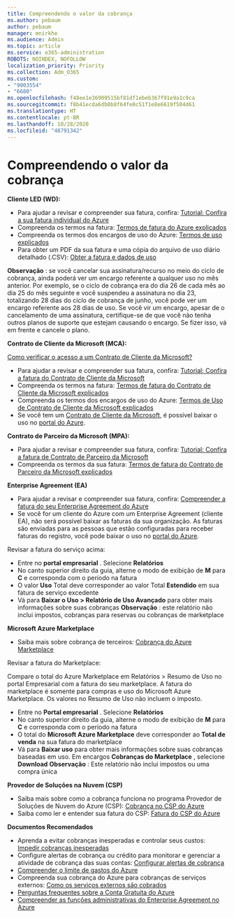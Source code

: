 ```yaml
---
title: Compreendendo o valor da cobrança
ms.author: pebaum
author: pebaum
manager: mnirkhe
ms.audience: Admin
ms.topic: article
ms.service: o365-administration
ROBOTS: NOINDEX, NOFOLLOW
localization_priority: Priority
ms.collection: Adm_O365
ms.custom:
- "9003554"
- "6680"
ms.openlocfilehash: f48ee1e36909515bf81df1ebeb367f91e9a1c9ca
ms.sourcegitcommit: f8b41ecda6db0b8f64fe0c51f1e8e6619f504d61
ms.translationtype: HT
ms.contentlocale: pt-BR
ms.lasthandoff: 10/28/2020
ms.locfileid: "48791342"
---
```

# <a name="understand-billing-amount"></a>Compreendendo o valor da cobrança

**Cliente LED (WD):**

- Para ajudar a revisar e compreender sua fatura, confira: [Tutorial: Confira a sua fatura individual do Azure](https://docs.microsoft.com/azure/cost-management-billing/understand/review-individual-bill?WT.mc_id=Portal-Microsoft_Azure_Support)
- Compreenda os termos na fatura: [Termos de fatura do Azure explicados](https://docs.microsoft.com/azure/cost-management-billing/understand/understand-invoice?WT.mc_id=Portal-Microsoft_Azure_Support)
- Compreenda os termos dos encargos de uso do Azure: [Termos de uso explicados](https://docs.microsoft.com/azure/cost-management-billing/understand/understand-usage?WT.mc_id=Portal-Microsoft_Azure_Support)
- Para obter um PDF da sua fatura e uma cópia do arquivo de uso diário detalhado (.CSV): [Obter a fatura e dados de uso](https://docs.microsoft.com/azure/billing/billing-download-azure-invoice-daily-usage-date?WT.mc_id=Portal-Microsoft_Azure_Support)

**Observação** : se você cancelar sua assinatura/recurso no meio do ciclo de cobrança, ainda poderá ver um encargo referente a qualquer uso no mês anterior. Por exemplo, se o ciclo de cobrança era do dia 26 de cada mês ao dia 25 do mês seguinte e você suspendeu a assinatura no dia 23, totalizando 28 dias do ciclo de cobrança de junho, você pode ver um encargo referente aos 28 dias de uso. Se você vir um encargo, apesar de o cancelamento de uma assinatura, certifique-se de que você não tenha outros planos de suporte que estejam causando o encargo. Se fizer isso, vá em frente e cancele o plano.

**Contrato de Cliente da Microsoft (MCA):**

[Como verificar o acesso a um Contrato de Cliente da Microsoft?](https://docs.microsoft.com/azure/cost-management-billing/manage/download-azure-invoice-daily-usage-date?WT.mc_id=Portal-Microsoft_Azure_Support#check-access-to-a-microsoft-customer-agreement)

- Para ajudar a revisar e compreender sua fatura, confira: [Tutorial: Confira a fatura do Contrato de Cliente da Microsoft](https://docs.microsoft.com/azure/cost-management-billing/understand/review-customer-agreement-bill?WT.mc_id=Portal-Microsoft_Azure_Support)
- Compreenda os termos na fatura: [Termos de fatura do Contrato de Cliente da Microsoft explicados](https://docs.microsoft.com/azure/cost-management-billing/understand/mca-understand-your-invoice?WT.mc_id=Portal-Microsoft_Azure_Support)
- Compreenda os termos dos encargos de uso do Azure: [Termos de Uso de Contrato de Cliente da Microsoft explicados](https://docs.microsoft.com/azure/cost-management-billing/understand/mca-understand-your-usage?WT.mc_id=Portal-Microsoft_Azure_Support)
- Se você tem um [Contrato de Cliente da Microsoft](https://docs.microsoft.com/azure/cost-management-billing/manage/download-azure-invoice-daily-usage-date?WT.mc_id=Portal-Microsoft_Azure_Support#check-access-to-a-microsoft-customer-agreement), é possível baixar o uso no [portal do Azure](https://portal.azure.com/).

**Contrato de Parceiro da Microsoft (MPA):**

- Para ajudar a revisar e compreender sua fatura, confira: [Tutorial: Confira a fatura de Contrato de Parceiro da Microsoft](https://docs.microsoft.com/azure/cost-management-billing/understand/review-partner-agreement-bill?WT.mc_id=Portal-Microsoft_Azure_Support)
- Compreenda os termos da sua fatura: [Termos de fatura do Contrato de Parceiro da Microsoft explicados](https://docs.microsoft.com/azure/cost-management-billing/understand/mpa-invoice-terms?WT.mc_id=Portal-Microsoft_Azure_Support)

**Enterprise Agreement (EA)**

- Para ajudar a revisar e compreender sua fatura, confira: [Compreender a fatura do seu Enterprise Agreement do Azure](https://docs.microsoft.com/azure/cost-management-billing/understand/review-enterprise-agreement-bill?WT.mc_id=Portal-Microsoft_Azure_Support)
- Se você for um cliente do Azure com um Enterprise Agreement (cliente EA), não será possível baixar as faturas da sua organização. As faturas são enviadas para as pessoas que estão configuradas para receber faturas do registro, você pode baixar o uso no [portal do Azure](https://portal.azure.com/).

Revisar a fatura do serviço acima:

- Entre no **portal empresarial** . Selecione **Relatórios**
- No canto superior direito da guia, alterne o modo de exibição de **M** para **C** e corresponda com o período na fatura
- O valor **Uso** Total deve corresponder ao valor Total **Estendido** em sua fatura de serviço excedente
- Vá para **Baixar o Uso > Relatório de Uso Avançado** para obter mais informações sobre suas cobranças **Observação** : este relatório não inclui impostos, cobranças para reservas ou cobranças de marketplace

**Microsoft Azure Marketplace**

- Saiba mais sobre cobrança de terceiros: [Cobrança do Azure Marketplace](https://docs.microsoft.com/azure/billing/billing-understand-your-azure-marketplace-charges?WT.mc_id=Portal-Microsoft_Azure_Support)

Revisar a fatura do Marketplace:

Compare o total do Azure Marketplace em Relatórios > Resumo de Uso no portal Empresarial com a fatura do seu marketplace. A fatura do marketplace é somente para compras e uso do Microsoft Azure Marketplace. Os valores no Resumo de Uso não incluem o imposto.

- Entre no **Portal empresarial** . Selecione **Relatórios**
- No canto superior direito da guia, alterne o modo de exibição de **M** para **C** e corresponda com o período na fatura
- O total do **Microsoft Azure Marketplace** deve corresponder ao **Total de venda** na sua fatura do marketplace
- Vá para **Baixar uso** para obter mais informações sobre suas cobranças baseadas em uso. Em encargos **Cobranças do Marketplace** , selecione **Download** **Observação** : Este relatório não inclui impostos ou uma compra única

**Provedor de Soluções na Nuvem (CSP)**

- Saiba mais sobre como a cobrança funciona no programa Provedor de Soluções de Nuvem do Azure (CSP): [Cobrança no CSP do Azure](https://docs.microsoft.com/azure/cloud-solution-provider/billing/azure-csp-billing-overview?WT.mc_id=Portal-Microsoft_Azure_Support)
- Saiba como ler e entender sua fatura do CSP: [Fatura do CSP do Azure](https://docs.microsoft.com/azure/cloud-solution-provider/billing/azure-csp-invoice?WT.mc_id=Portal-Microsoft_Azure_Support)

**Documentos Recomendados**

- Aprenda a evitar cobranças inesperadas e controlar seus custos: [Impedir cobranças inesperadas](https://docs.microsoft.com/azure/cost-management-billing/manage/getting-started?WT.mc_id=Portal-Microsoft_Azure_Support)
- Configure alertas de cobrança ou crédito para monitorar e gerenciar a atividade de cobrança das suas contas: [Configurar alertas de cobrança](https://docs.microsoft.com/azure/cost-management-billing/costs/cost-mgt-alerts-monitor-usage-spending?WT.mc_id=Portal-Microsoft_Azure_Support)
- [Compreender o limite de gastos do Azure](https://docs.microsoft.com/azure/cost-management-billing/manage/spending-limit?WT.mc_id=Portal-Microsoft_Azure_Support)
- Compreenda sua cobrança do Azure para cobranças de serviços externos: [Como os serviços externos são cobrados](https://docs.microsoft.com/azure/cost-management-billing/understand/understand-azure-marketplace-charges?WT.mc_id=Portal-Microsoft_Azure_Support)
- [Perguntas frequentes sobre a Conta Gratuita do Azure](https://azure.microsoft.com/free/free-account-faq/)
- [Compreender as funções administrativas do Enterprise Agreement no Azure](https://docs.microsoft.com/azure/cost-management-billing/manage/understand-ea-roles?WT.mc_id=Portal-Microsoft_Azure_Support)
